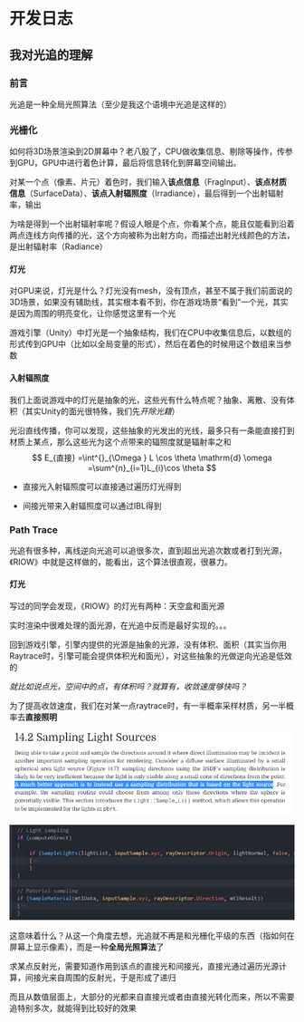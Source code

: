 # 开发日志

## 我对光追的理解

### 前言

光追是一种全局光照算法（至少是我这个语境中光追是这样的）

### 光栅化

如何将3D场景渲染到2D屏幕中？老八股了，CPU做收集信息、剔除等操作，传参到GPU，GPU中进行着色计算，最后将信息转化到屏幕空间输出。

对某一个点（像素、片元）着色时，我们输入**该点信息**（FragInput）、**该点材质信息**（SurfaceData）、**该点入射辐照度**（Irradiance），最后得到一个出射辐射率，输出

为啥是得到一个出射辐射率呢？假设人眼是个点，你看某个点，能且仅能看到沿着两点连线方向传播的光，这个方向被称为出射方向，而描述出射光线颜色的方法，是出射辐射率（Radiance）

#### 灯光

对GPU来说，灯光是什么？灯光没有mesh，没有顶点，甚至不属于我们前面说的3D场景，如果没有辅助线，其实根本看不到，你在游戏场景“看到”一个光，其实是因为周围的明亮变化，让你感觉这里有一个光

游戏引擎（Unity）中灯光是一个抽象结构，我们在CPU中收集信息后，以数组的形式传到GPU中（比如以全局变量的形式），然后在着色的时候用这个数组来当参数

#### 入射辐照度

我们上面说游戏中的灯光是抽象的光，这些光有什么特点呢？抽象、离散、没有体积（其实Unity的面光很特殊，我们先*开除光籍*）

光沿直线传播，你可以发现，这些抽象的光发出的光线，最多只有一条能直接打到材质上某点，那么这些光为这个点带来的辐照度就是辐射率之和
$$
E_{直接}
=\int^{}_{\Omega } L \cos \theta  \mathrm{d} \omega 
=\sum^{n}_{i=1}L_{i}\cos \theta
$$

- 直接光入射辐照度可以直接通过遍历灯光得到

- 间接光带来入射辐照度可以通过IBL得到

### Path Trace

光追有很多种，离线逆向光追可以追很多次，直到超出光追次数或者打到光源，《RIOW》中就是这样做的，能看出，这个算法很直观，很暴力。

#### 灯光

写过的同学会发现，《RIOW》的灯光有两种：天空盒和面光源

实时渲染中很难处理的面光源，在光追中反而是最好实现的。。。

回到游戏引擎，引擎内提供的光源是抽象的光源，没有体积、面积（其实当你用Raytrace时，引擎可能会提供体积光和面光），对这些抽象的光做逆向光追是低效的

*就比如说点光，空间中的点，有体积吗？就算有，收敛速度够快吗？*

为了提高收敛速度，我们在对某一点raytrace时，有一半概率采样材质，另一半概率去**直接照明**

![PBRT_直接照明](image/PBRT_直接照明.png)

![HDRP_直接照明](image/HDRP_直接照明.png)

这意味着什么？从这一个角度去想，光追就不再是和光栅化平级的东西（指如何在屏幕上显示像素），而是一种**全局光照算法**了

求某点反射光，需要知道作用到该点的直接光和间接光，直接光通过遍历光源计算，间接光来自周围的反射光，于是形成了递归

而且从数值层面上，大部分的光都来自直接光或者由直接光转化而来，所以不需要追特别多次，就能得到比较好的效果





